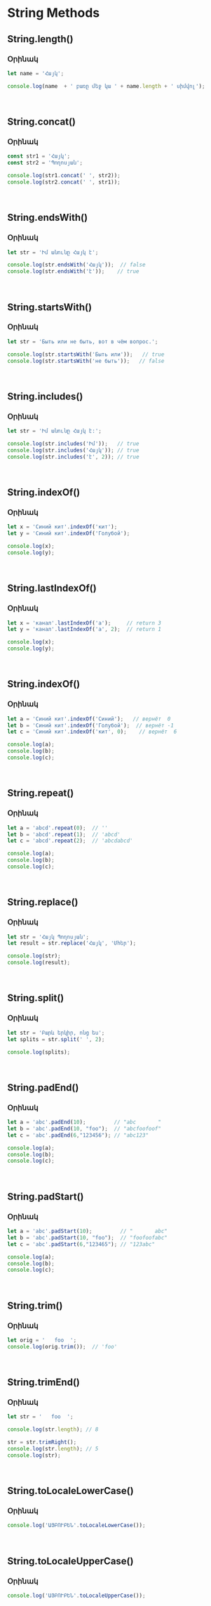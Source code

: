 # String Methods 

## String.length()

### Օրինակ

```js
let name = 'Հայկ';

console.log(name  + ' բառը մեջ կա ' + name.length + ' սիմվոլ');
```

<br>

## String.concat()

### Օրինակ

```js
const str1 = 'Հայկ';
const str2 = 'Պողոսյան';

console.log(str1.concat(' ', str2));
console.log(str2.concat(' ', str1));
```

<br>

## String.endsWith()

### Օրինակ

```js
let str = 'Իմ անունը Հայկ է';

console.log(str.endsWith('Հայկ'));  // false
console.log(str.endsWith('է'));    // true
```

<br>

## String.startsWith()

### Օրինակ
```js
let str = 'Быть или не быть, вот в чём вопрос.';

console.log(str.startsWith('Быть или'));   // true
console.log(str.startsWith('не быть'));   // false
```

<br>

## String.includes()

### Օրինակ

```js
let str = 'Իմ անունը Հայկ է:';

console.log(str.includes('Իմ'));   // true
console.log(str.includes('Հայկ')); // true
console.log(str.includes('է', 2)); // true
```

<br>

## String.indexOf()

### Օրինակ

```js
let x = 'Синий кит'.indexOf('кит');   
let y = 'Синий кит'.indexOf('Голубой');

console.log(x);
console.log(y);
```

<br>

## String.lastIndexOf()

### Օրինակ

```js
let x = 'канал'.lastIndexOf('а');     // return 3
let y = 'канал'.lastIndexOf('а', 2);  // return 1

console.log(x);
console.log(y);
```

<br>

## String.indexOf()

### Օրինակ
```js
let a = 'Синий кит'.indexOf('Синий');   // вернёт  0
let b = 'Синий кит'.indexOf('Голубой');  // вернёт -1
let c = 'Синий кит'.indexOf('кит', 0);    // вернёт  6

console.log(a);
console.log(b);
console.log(c);
```

<br>

## String.repeat()

### Օրինակ
```js
let a = 'abcd'.repeat(0);  // ''
let b = 'abcd'.repeat(1);  // 'abcd'
let c = 'abcd'.repeat(2);  // 'abcdabcd'

console.log(a);
console.log(b);
console.log(c);
```

<br>

## String.replace()

### Օրինակ
```js
let str = 'Հայկ Պողոսյան';
let result = str.replace('Հայկ', 'Մհեր');

console.log(str);
console.log(result);
```

<br>

## String.split()

### Օրինակ
```js
let str = 'Բարև երկիր, ոնց ես';
let splits = str.split(' ', 2);

console.log(splits);
```

<br>

## String.padEnd()

### Օրինակ
```js
let a = 'abc'.padEnd(10);         // "abc       "
let b = 'abc'.padEnd(10, "foo");  // "abcfoofoof"
let c = 'abc'.padEnd(6,"123456"); // "abc123"

console.log(a);
console.log(b);
console.log(c);
```

<br>

## String.padStart()

### Օրինակ
```js
let a = 'abc'.padStart(10);         // "       abc"
let b = 'abc'.padStart(10, "foo");  // "foofoofabc"
let c = 'abc'.padStart(6,"123465"); // "123abc"

console.log(a);
console.log(b);
console.log(c);
```

<br>

## String.trim()

### Օրինակ
```js
let orig = '   foo  ';
console.log(orig.trim());  // 'foo'
```

<br>

## String.trimEnd()

### Օրինակ
```js
let str = '   foo  ';

console.log(str.length); // 8

str = str.trimRight();
console.log(str.length); // 5
console.log(str); 
```

<br>

## String.toLocaleLowerCase()

### Օրինակ
```js
console.log('ԱՅԲՈՒԲԵՆ'.toLocaleLowerCase());
```

<br>

## String.toLocaleUpperCase()

### Օրինակ
```js
console.log('ԱՅԲՈՒԲԵՆ'.toLocaleUpperCase());
```